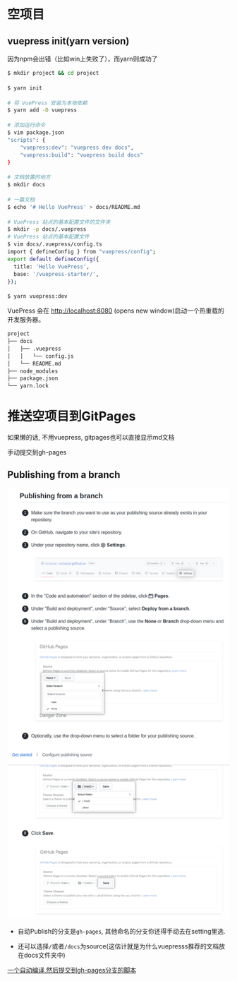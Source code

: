 
# 空项目

## vuepress init(yarn version)

因为npm会出错（比如win上失败了），而yarn则成功了

```bash
$ mkdir project && cd project

$ yarn init

# 将 VuePress 安装为本地依赖
$ yarn add -D vuepress

# 添加运行命令
$ vim package.json
"scripts": {
    "vuepress:dev": "vuepress dev docs",
    "vuepress:build": "vuepress build docs"
}

# 文档放置的地方
$ mkdir docs

# 一篇文档
$ echo '# Hello VuePress' > docs/README.md

# VuePress 站点的基本配置文件的文件夹
$ mkdir -p docs/.vuepress
# VuePress 站点的基本配置文件
$ vim docs/.vuepress/config.ts
import { defineConfig } from "vuepress/config";
export default defineConfig({
  title: 'Hello VuePress',
  base: '/vuepress-starter/',
});

$ yarn vuepress:dev
```
VuePress 会在 <http://localhost:8080> (opens new window)启动一个热重载的开发服务器。


```bash
project
├── docs
│   ├── .vuepress
│   │   └── config.js
│   └── README.md 
├── node_modules
├── package.json
└── yarn.lock
```

# 推送空项目到GitPages

如果懒的话, 不用vuepress, gitpages也可以直接显示md文档


手动提交到gh-pages

## Publishing from a branch

![failure](/images/83ad32c958dacc26e343fa0988ac1868f25889fb9f830f60f9946bf11d77dca4.png)

- 自动Publish的分支是`gh-pages`, 其他命名的分支你还得手动去在setting里选.

- 还可以选择`/`或者`/docs`为source(这估计就是为什么vuepresss推荐的文档放在docs文件夹中)


[一个自动编译,然后提交到gh-pages分支的脚本](../../deploy.sh)


